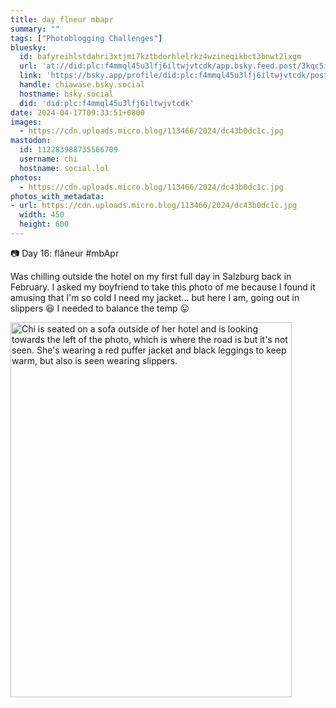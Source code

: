 ```yaml
---
title: day flneur mbapr
summary: ""
tags: ["Photoblogging Challenges"]
bluesky:
  id: bafyreihlstdahri3xtjmi7kztbdorhlelrkz4wzineqikbct3bnwt2lxgm
  url: 'at://did:plc:f4mmql45u3lfj6iltwjvtcdk/app.bsky.feed.post/3kqc5ipzkjl2j'
  link: 'https://bsky.app/profile/did:plc:f4mmql45u3lfj6iltwjvtcdk/post/3kqc5ipzkjl2j'
  handle: chiawase.bsky.social
  hostname: bsky.social
  did: 'did:plc:f4mmql45u3lfj6iltwjvtcdk'
date: 2024-04-17T09:33:51+0800
images:
  - https://cdn.uploads.micro.blog/113466/2024/dc43b0dc1c.jpg
mastodon:
  id: 112283988735566709
  username: chi
  hostname: social.lol
photos:
  - https://cdn.uploads.micro.blog/113466/2024/dc43b0dc1c.jpg
photos_with_metadata:
- url: https://cdn.uploads.micro.blog/113466/2024/dc43b0dc1c.jpg
  width: 450
  height: 600
---
```


📷 Day 16: flâneur #mbApr

Was chilling outside the hotel on my first full day in Salzburg back in February. I asked my boyfriend to take this photo of me because I found it amusing that I'm so cold I need my jacket... but here I am, going out in slippers 😆 I needed to balance the temp 😛

<img src="uploads/2024/dc43b0dc1c.jpg" width="450" height="600" alt="Chi is seated on a sofa outside of her hotel and is looking towards the left of the photo, which is where the road is but it's not seen. She's wearing a red puffer jacket and black leggings to keep warm, but also is seen wearing slippers.">
